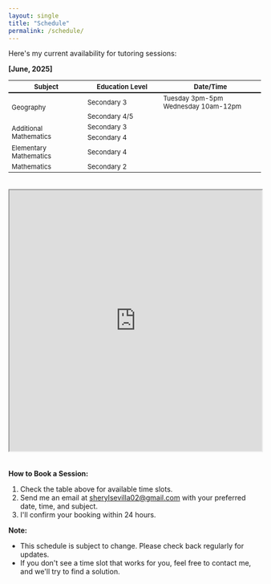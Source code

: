 ```yaml
---
layout: single
title: "Schedule"
permalink: /schedule/
---
```


Here's my current availability for tutoring sessions:

**[June, 2025]**

<table style="border-collapse: collapse; width: 100%; font-size: 13px;">
  <thead style="border-bottom: 2px solid black;">
    <tr>
      <th style="width: 30%;">Subject</th>
      <th style="width: 30%;">Education Level</th>
      <th style="width: 40%;">Date/Time</th>
    </tr>
  </thead>
  <tbody>
    <tr>
      <td rowspan="2">Geography</td>
      <td>Secondary 3</td>
      <td style="white-space: nowrap;">Tuesday 3pm-5pm<br>Wednesday 10am-12pm</td>
    </tr>
    <tr>
      <td>Secondary 4/5</td>
      <td></td>
    </tr>
    <tr>
      <td rowspan="2">Additional Mathematics</td>
      <td>Secondary 3</td>
      <td></td>
    </tr>
    <tr>
      <td>Secondary 4</td>
      <td></td>
    </tr>
    <tr>
      <td>Elementary Mathematics</td>
      <td>Secondary 4</td>
      <td></td>
    </tr>
    <tr>
      <td>Mathematics</td>
      <td>Secondary 2</td>
      <td></td>
    </tr>
  </tbody>
</table>

<iframe 
  src="https://docs.google.com/spreadsheets/d/e/2PACX-1vRNj0nhW1nS3an3Y8E5JPyq_xakh368C2Nk0r4xwtph-CsQCxWMXV-xId25FARbvOanwjm0fy_pY4W5/pubhtml?gid=0&amp;single=true&amp;widget=true&amp;headers=false"
  width="100%" 
  height="520"
  style="margin-top: 20px; margin-bottom: 20px;">
</iframe>

**How to Book a Session:**

1.  Check the table above for available time slots.
2.  Send me an email at sherylsevilla02@gmail.com with your preferred date, time, and subject.
3.  I'll confirm your booking within 24 hours.

**Note:**

*   This schedule is subject to change. Please check back regularly for updates.
*   If you don't see a time slot that works for you, feel free to contact me, and we'll try to find a solution.